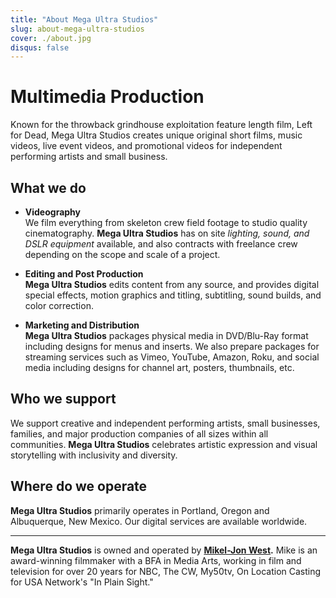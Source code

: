 ```yaml
---
title: "About Mega Ultra Studios"
slug: about-mega-ultra-studios
cover: ./about.jpg
disqus: false
---
```


# Multimedia Production

Known for the throwback grindhouse exploitation feature length film, Left for Dead, Mega Ultra Studios creates unique original short films, music videos, live event videos, and promotional videos for independent performing artists and small business.

## What we do

* **Videography**  
  We film everything from skeleton crew field footage to studio quality cinematography. **Mega Ultra Studios** has on site *lighting, sound, and DSLR equipment* available, and also contracts with freelance crew depending on the scope and scale of a project. 
  
* **Editing and Post Production**  
  **Mega Ultra Studios** edits content from any source, and provides digital special effects, motion graphics and titling, subtitling, sound builds, and color correction. 

* **Marketing and Distribution**  
  **Mega Ultra Studios** packages physical media in DVD/Blu-Ray format including designs for menus and inserts. We also prepare packages for streaming services such as Vimeo, YouTube, Amazon, Roku, and social media including designs for channel art, posters, thumbnails, etc.

## Who we support

We support creative and independent performing artists, small businesses, families, and major production companies of all sizes within all communities.  **Mega Ultra Studios** celebrates artistic expression and visual storytelling with inclusivity and diversity.

## Where do we operate

**Mega Ultra Studios** primarily operates in Portland, Oregon and Albuquerque, New Mexico. Our digital services are available worldwide.

---

**Mega Ultra Studios** is owned and operated by **[Mikel-Jon West](https:mikewest.pro).** Mike is an award-winning filmmaker with a BFA in Media Arts, working in film and television for over 20 years for NBC, The CW, My50tv, On Location Casting for USA Network's "In Plain Sight."